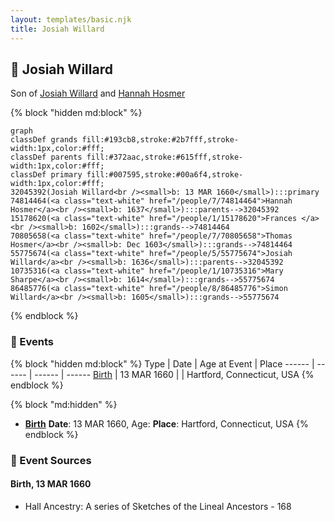 ```yaml
---
layout: templates/basic.njk
title: Josiah Willard
---
```

## 🔵 Josiah Willard

Son of [Josiah Willard](/people/5/55775674) and [Hannah Hosmer](/people/7/74814464)

{% block "hidden md:block" %}
```mermaid
graph
classDef grands fill:#193cb8,stroke:#2b7fff,stroke-width:1px,color:#fff;
classDef parents fill:#372aac,stroke:#615fff,stroke-width:1px,color:#fff;
classDef primary fill:#007595,stroke:#00a6f4,stroke-width:1px,color:#fff;
32045392(Josiah Willard<br /><small>b: 13 MAR 1660</small>):::primary
74814464(<a class="text-white" href="/people/7/74814464">Hannah Hosmer</a><br /><small>b: 1637</small>):::parents-->32045392
15178620(<a class="text-white" href="/people/1/15178620">Frances </a><br /><small>b: 1602</small>):::grands-->74814464
70805658(<a class="text-white" href="/people/7/70805658">Thomas Hosmer</a><br /><small>b: Dec 1603</small>):::grands-->74814464
55775674(<a class="text-white" href="/people/5/55775674">Josiah Willard</a><br /><small>b: 1636</small>):::parents-->32045392
10735316(<a class="text-white" href="/people/1/10735316">Mary Sharpe</a><br /><small>b: 1614</small>):::grands-->55775674
86485776(<a class="text-white" href="/people/8/86485776">Simon Willard</a><br /><small>b: 1605</small>):::grands-->55775674
```
{% endblock %}

### 📆 Events

{% block "hidden md:block" %}
Type | Date | Age at Event | Place
------ | ------ | ------ | ------
[Birth](#event-event-2) | 13 MAR 1660 |  | Hartford, Connecticut, USA
{% endblock %}

{% block "md:hidden" %}
- **[Birth](#event-event-2)**
**Date**: 13 MAR 1660, Age:
**Place**: Hartford, Connecticut, USA
{% endblock %}

### 📰 Event Sources

#### <a id="event-event-2"></a> Birth, 13 MAR 1660
* Hall Ancestry: A series of Sketches of the Lineal Ancestors  - 168